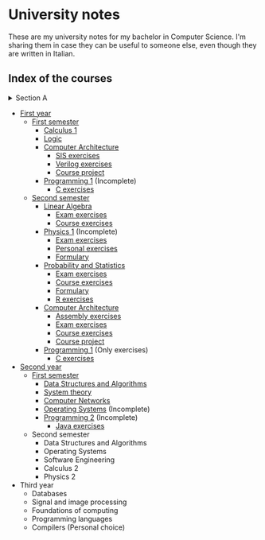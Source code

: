 # University notes

These are my university notes for my bachelor in Computer Science. I'm sharing them in case they can be useful
to someone else, even though they are written in Italian.

## Index of the courses

<details>
    <summary>Section A</summary>
    <details>
        <summary>Section A.B</summary>
    - [Calculus 1](./PrimoAnno/PrimoSemestre/Analisi/Analisi.pdf)
    - [Logic](./PrimoAnno/PrimoSemestre/Logica/Logica.pdf)
    - [Computer Architecture](./PrimoAnno/PrimoSemestre/Architettura/Architettura.pdf)
      - [SIS exercises](./PrimoAnno/PrimoSemestre/Architettura/Sis)
      - [Verilog exercises](./PrimoAnno/PrimoSemestre/Architettura/Verilog)
      - [Course project](./PrimoAnno/PrimoSemestre/Architettura/ElaboratoSIS/Relazione.pdf)
    - [Programming 1](./PrimoAnno/PrimoSemestre/Programmazione/Programmazione1.pdf) (Incomplete)
      - [C exercises](./PrimoAnno/PrimoSemestre/Programmazione/C)
    </details>
    <details>
        <summary>Section A.C</summary>
    - [Linear Algebra](./PrimoAnno/SecondoSemestre/AlgebraLineare/AlgebraLineare.pdf)
      - [Exam exercises](./PrimoAnno/SecondoSemestre/AlgebraLineare/Esami)
      - [Course exercises](./PrimoAnno/SecondoSemestre/AlgebraLineare/Schede)
    - [Physics 1](./PrimoAnno/SecondoSemestre/Fisica/Fisica.pdf) (Incomplete)
      - [Exam exercises](./PrimoAnno/SecondoSemestre/Fisica/Esami)
      - [Personal exercises](./PrimoAnno/SecondoSemestre/Fisica/Esercizi)
      - [Formulary](./PrimoAnno/SecondoSemestre/Fisica/Formulario/formulario.pdf)
    - [Probability and Statistics](./PrimoAnno/SecondoSemestre/ProbabilitaStatistica/ProbabilitaStatistica.pdf)
      - [Exam exercises](./PrimoAnno/SecondoSemestre/ProbabilitaStatistica/Esami)
      - [Course exercises](./PrimoAnno/SecondoSemestre/ProbabilitaStatistica/Esercizi)
      - [Formulary](./PrimoAnno/SecondoSemestre/ProbabilitaStatistica/Formulario/formulario.pdf)
      - [R exercises](./PrimoAnno/SecondoSemestre/ProbabilitaStatistica/R)
    - [Computer Architecture](./PrimoAnno/SecondoSemestre/Architettura/Architettura.pdf)
      - [Assembly exercises](./PrimoAnno/SecondoSemestre/Architettura/Assembly)
      - [Exam exercises](./PrimoAnno/SecondoSemestre/Architettura/Esami)
      - [Course exercises](./PrimoAnno/SecondoSemestre/Architettura/Esercitazioni)
      - [Course project](./PrimoAnno/SecondoSemestre/Architettura/ElaboratoASM/Relazione.pdf)
    - [Programming 1](./PrimoAnno/SecondoSemestre/Programmazione) (Only exercises)
      - [C exercises](./PrimoAnno/SecondoSemestre/Programmazione/C)
    </details>
</details>

- [First year](./PrimoAnno)
  - [First semester](./PrimoAnno/PrimoSemestre)
    - [Calculus 1](./PrimoAnno/PrimoSemestre/Analisi/Analisi.pdf)
    - [Logic](./PrimoAnno/PrimoSemestre/Logica/Logica.pdf)
    - [Computer Architecture](./PrimoAnno/PrimoSemestre/Architettura/Architettura.pdf)
      - [SIS exercises](./PrimoAnno/PrimoSemestre/Architettura/Sis)
      - [Verilog exercises](./PrimoAnno/PrimoSemestre/Architettura/Verilog)
      - [Course project](./PrimoAnno/PrimoSemestre/Architettura/ElaboratoSIS/Relazione.pdf)
    - [Programming 1](./PrimoAnno/PrimoSemestre/Programmazione/Programmazione1.pdf) (Incomplete)
      - [C exercises](./PrimoAnno/PrimoSemestre/Programmazione/C)
  - [Second semester](./PrimoAnno/SecondoSemestre)
    - [Linear Algebra](./PrimoAnno/SecondoSemestre/AlgebraLineare/AlgebraLineare.pdf)
      - [Exam exercises](./PrimoAnno/SecondoSemestre/AlgebraLineare/Esami)
      - [Course exercises](./PrimoAnno/SecondoSemestre/AlgebraLineare/Schede)
    - [Physics 1](./PrimoAnno/SecondoSemestre/Fisica/Fisica.pdf) (Incomplete)
      - [Exam exercises](./PrimoAnno/SecondoSemestre/Fisica/Esami)
      - [Personal exercises](./PrimoAnno/SecondoSemestre/Fisica/Esercizi)
      - [Formulary](./PrimoAnno/SecondoSemestre/Fisica/Formulario/formulario.pdf)
    - [Probability and Statistics](./PrimoAnno/SecondoSemestre/ProbabilitaStatistica/ProbabilitaStatistica.pdf)
      - [Exam exercises](./PrimoAnno/SecondoSemestre/ProbabilitaStatistica/Esami)
      - [Course exercises](./PrimoAnno/SecondoSemestre/ProbabilitaStatistica/Esercizi)
      - [Formulary](./PrimoAnno/SecondoSemestre/ProbabilitaStatistica/Formulario/formulario.pdf)
      - [R exercises](./PrimoAnno/SecondoSemestre/ProbabilitaStatistica/R)
    - [Computer Architecture](./PrimoAnno/SecondoSemestre/Architettura/Architettura.pdf)
      - [Assembly exercises](./PrimoAnno/SecondoSemestre/Architettura/Assembly)
      - [Exam exercises](./PrimoAnno/SecondoSemestre/Architettura/Esami)
      - [Course exercises](./PrimoAnno/SecondoSemestre/Architettura/Esercitazioni)
      - [Course project](./PrimoAnno/SecondoSemestre/Architettura/ElaboratoASM/Relazione.pdf)
    - [Programming 1](./PrimoAnno/SecondoSemestre/Programmazione) (Only exercises)
      - [C exercises](./PrimoAnno/SecondoSemestre/Programmazione/C)
- [Second year](./SecondoAnno)
  - [First semester](./SecondoAnno/PrimoSemestre)
    - [Data Structures and Algorithms](./SecondoAnno/PrimoSemestre/Algoritmi/Algoritmi.pdf)
    - [System theory](./SecondoAnno/PrimoSemestre/Sistemi/Sistemi.pdf)
    - [Computer Networks](./SecondoAnno/PrimoSemestre/Reti/Reti.pdf)
    - [Operating Systems](./SecondoAnno/PrimoSemestre/SistemiOperativi/SistemiOperativi.pdf) (Incomplete)
    - [Programming 2](./SecondoAnno/PrimoSemestre/Programmazione2/Programmazione2.pdf) (Incomplete)
      - [Java exercises](./SecondoAnno/PrimoSemestre/Programmazione2/Java)
  - Second semester
    - Data Structures and Algorithms
    - Operating Systems
    - Software Engineering
    - Calculus 2
    - Physics 2
- Third year
  - Databases
  - Signal and image processing
  - Foundations of computing
  - Programming languages
  - Compilers (Personal choice)
